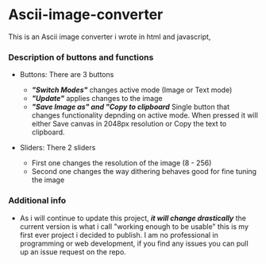# Ascii-image-converter
This is an Ascii image converter i wrote in html and javascript,

### Description of buttons and functions
- Buttons: There are 3 buttons
  - ***"Switch Modes"*** changes active mode (Image or Text mode)
  - ***"Update"*** applies changes to the image 
  - ***"Save Image as" and "Copy to clipboard*** Single button that changes functionality depnding on active mode. When pressed it will either Save canvas in 2048px resolution or Copy the text to clipboard.

- Sliders: There 2 sliders
  - First one changes the resolution of the image (8 - 256)
  - Second one changes the way dithering behaves good for fine tuning the image

### Additional info
- As i will continue to update this project, ***it will change drastically***
the current version is what i call "working enough to be usable" this is my first ever project i decided to publish.
I am no professional in programming or web development, if you find any issues you can pull up an issue request on the repo.
